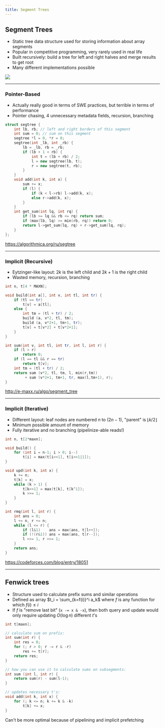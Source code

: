 ```yaml
---
title: Segment Trees
---
```


## Segment Trees

* Static tree data structure used for storing information about array segments
* Popular in competitive programming, very rarely used in real life
* Built recursively: build a tree for left and right halves and merge results to get root
* Many different implementations possible

![](https://i.stack.imgur.com/xeIcl.png)

----

### Pointer-Based

* Actually really good in terms of SWE practices, but terrible in terms of performance
* Pointer chasing, 4 unnecessary metadata fields, recursion, branching

```cpp
struct segtree {
    int lb, rb; // left and right borders of this segment
    int sum = 0; // sum on this segment
    segtree *l = 0, *r = 0;
    segtree(int _lb, int _rb) {
        lb = _lb, rb = _rb;
        if (lb + 1 < rb) {
            int t = (lb + rb) / 2;
            l = new segtree(lb, t);
            r = new segtree(t, rb);
        }
    }
    void add(int k, int x) {
        sum += x;
        if (l) {
            if (k < l->rb) l->add(k, x);
            else r->add(k, x);
        }
    }
    int get_sum(int lq, int rq) {
        if (lb >= lq && rb <= rq) return sum;
        if (max(lb, lq) >= min(rb, rq)) return 0;
        return l->get_sum(lq, rq) + r->get_sum(lq, rq);
    }
};
```

https://algorithmica.org/ru/segtree

----

### Implicit (Recursive)

* Eytzinger-like layout: $2k$ is the left child and $2k+1$ is the right child
* Wasted memory, recursion, branching

```cpp
int n, t[4 * MAXN];

void build(int a[], int v, int tl, int tr) {
    if (tl == tr)
        t[v] = a[tl];
    else {
        int tm = (tl + tr) / 2;
        build (a, v*2, tl, tm);
        build (a, v*2+1, tm+1, tr);
        t[v] = t[v*2] + t[v*2+1];
    }
}

int sum(int v, int tl, int tr, int l, int r) {
    if (l > r)
        return 0;
	if (l == tl && r == tr)
        return t[v];
    int tm = (tl + tr) / 2;
    return sum (v*2, tl, tm, l, min(r,tm))
         + sum (v*2+1, tm+1, tr, max(l,tm+1), r);
}
```

http://e-maxx.ru/algo/segment_tree

----

### Implicit (Iterative)

* Different layout: leaf nodes are numbered $n$ to $(2n - 1)$, "parent" is $\lfloor k/2 \rfloor$
* Minimum possible amount of memory
* Fully iterative and no branching (pipelinize-able reads!)

```cpp
int n, t[2*maxn];

void build() {
    for (int i = n-1; i > 0; i--)
        t[i] = max(t[i<<1], t[i<<1|1]);
}

void upd(int k, int x) {
    k += n;
    t[k] = x;
    while (k > 1) {
        t[k>>1] = max(t[k], t[k^1]);
        k >>= 1;
    }
}

int rmq(int l, int r) {
    int ans = 0;
    l += n, r += n;
    while (l <= r) {
        if (l&1)    ans = max(ans, t[l++]);
        if (!(r&1)) ans = max(ans, t[r--]);
        l >>= 1, r >>= 1;
    }
    return ans;
}
```

https://codeforces.com/blog/entry/18051

---

## Fenwick trees

* Structure used to calculate prefix sums and similar operations
* Defined as array $t_i = \sum_{k=f(i)}^i a_k$ where $f$ is any function for which $f(i) \leq i$
* If $f$ is "remove last bit" (`x -= x & -x`),
  then both query and update would only require updating $O(\log n)$ different $t$'s

```cpp
int t[maxn];

// calculate sum on prefix:
int sum(int r) {
    int res = 0;
    for (; r > 0; r -= r & -r)
        res += t[r];
    return res;
}

// how you can use it to calculate sums on subsegments:
int sum (int l, int r) {
    return sum(r) - sum(l-1);
}

// updates necessary t's:
void add(int k, int x) {
    for (; k <= n; k += k & -k)
        t[k] += x;
}
```

Can't be more optimal because of pipelining and implicit prefetching
